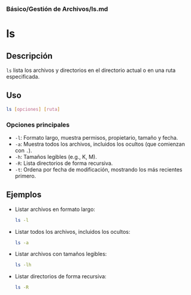 ### **Básico/Gestión de Archivos/ls.md**

# ls

## Descripción

`ls` lista los archivos y directorios en el directorio actual o en una ruta especificada.

## Uso

```bash
ls [opciones] [ruta]
```

### Opciones principales

- `-l`: Formato largo, muestra permisos, propietario, tamaño y fecha.
- `-a`: Muestra todos los archivos, incluidos los ocultos (que comienzan con `.`).
- `-h`: Tamaños legibles (e.g., K, M).
- `-R`: Lista directorios de forma recursiva.
- `-t`: Ordena por fecha de modificación, mostrando los más recientes primero.

## Ejemplos

- Listar archivos en formato largo:

  ```bash
  ls -l
  ```

- Listar todos los archivos, incluidos los ocultos:

  ```bash
  ls -a
  ```

- Listar archivos con tamaños legibles:

  ```bash
  ls -lh
  ```

- Listar directorios de forma recursiva:

  ```bash
  ls -R
  ```

